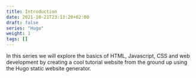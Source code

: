 ```yaml
---
title: Introduction
date: 2021-10-21T23:13:20+02:00
draft: false
series: "Hugo"
weight: 1
tags: []
---
```


In this series we will explore the basics of HTML, Javascript, CSS and web
development by creating a cool tutorial website from the ground up using the
Hugo static website generator.
<!--more-->
